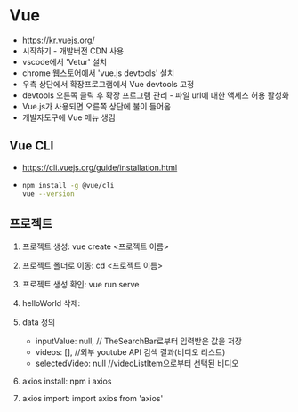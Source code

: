 # Vue

- https://kr.vuejs.org/
- 시작하기 - 개발버전 CDN 사용
- vscode에서 'Vetur' 설치
- chrome 웹스토어에서 'vue.js devtools'  설치
- 우측 상단에서 확장프로그램에서 Vue devtools 고정
- devtools 오른쪽 클릭 후 확장 프로그램 관리 - 파일 url에 대한 액세스 허용 활성화
- Vue.js가 사용되면 오른쪽 상단에 불이 들어옴
- 개발자도구에 Vue 메뉴 생김



## Vue CLI

- https://cli.vuejs.org/guide/installation.html

- ```bash
  npm install -g @vue/cli
  vue --version
  ```



## 프로젝트

1. 프로젝트 생성: vue create <프로젝트 이름>

2. 프로젝트 폴더로 이동: cd <프로젝트 이름>

3. 프로젝트 생성 확인: vue run serve
4. helloWorld 삭제:
5. data 정의
   - inputValue: null, // TheSearchBar로부터 입력받은 값을 저장
   - videos: [], //외부 youtube API 검색 결과(비디오 리스트)
   - selectedVideo: null //videoListItem으로부터 선택된 비디오
6. axios install: npm i axios
7. axios import: import axios from 'axios'

